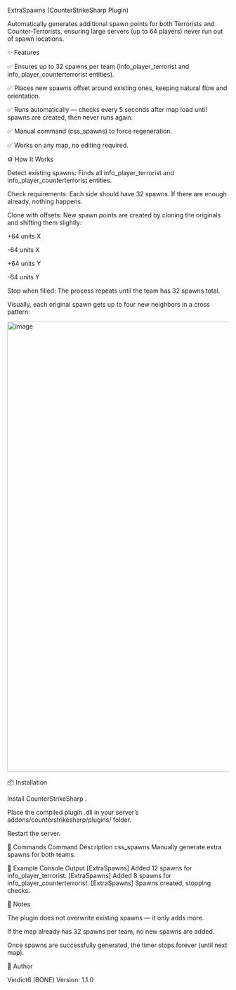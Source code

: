 ExtraSpawns (CounterStrikeSharp Plugin)

Automatically generates additional spawn points for both Terrorists and Counter-Terrorists, ensuring large servers (up to 64 players) never run out of spawn locations.

✨ Features

✅ Ensures up to 32 spawns per team (info_player_terrorist and info_player_counterterrorist entities).

✅ Places new spawns offset around existing ones, keeping natural flow and orientation.

✅ Runs automatically — checks every 5 seconds after map load until spawns are created, then never runs again.

✅ Manual command (css_spawns) to force regeneration.

✅ Works on any map, no editing required.

⚙️ How It Works

Detect existing spawns: Finds all info_player_terrorist and info_player_counterterrorist entities.

Check requirements: Each side should have 32 spawns. If there are enough already, nothing happens.

Clone with offsets: New spawn points are created by cloning the originals and shifting them slightly:

+64 units X

-64 units X

+64 units Y

-64 units Y

Stop when filled: The process repeats until the team has 32 spawns total.

Visually, each original spawn gets up to four new neighbors in a cross pattern:

<img width="1024" height="1024" alt="image" src="https://github.com/user-attachments/assets/16797e8f-52ee-4898-8e69-90bc0097320b" />


📦 Installation

Install CounterStrikeSharp
.

Place the compiled plugin .dll in your server’s addons/counterstrikesharp/plugins/ folder.

Restart the server.

🔧 Commands
Command	Description
css_spawns	Manually generate extra spawns for both teams.

📝 Example Console Output
[ExtraSpawns] Added 12 spawns for info_player_terrorist.
[ExtraSpawns] Added 8 spawns for info_player_counterterrorist.
[ExtraSpawns] Spawns created, stopping checks.

📌 Notes

The plugin does not overwrite existing spawns — it only adds more.

If the map already has 32 spawns per team, no new spawns are added.

Once spawns are successfully generated, the timer stops forever (until next map).

👤 Author

Vindict6 (BONE)
Version: 1.1.0
